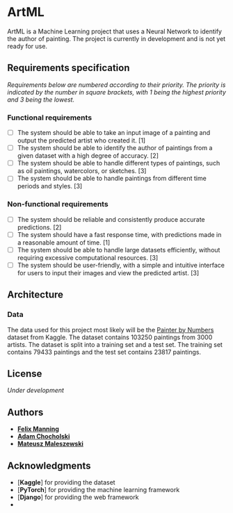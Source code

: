 # ArtML

ArtML is a Machine Learning project that uses a Neural Network to identify the author of painting. The project is currently in development and is not yet ready for use.

## Requirements specification

*Requirements below are numbered according to their priority. The priority is indicated by the number in square brackets, with 1 being the highest priority and 3 being the lowest.*

### Functional requirements

- [ ] The system should be able to take an input image of a painting and output the predicted artist who created it. [1]
- [ ] The system should be able to identify the author of paintings from a given dataset with a high degree of accuracy. [2]
- [ ] The system should be able to handle different types of paintings, such as oil paintings, watercolors, or sketches. [3]
- [ ] The system should be able to handle paintings from different time periods and styles. [3]

### Non-functional requirements

- [ ] The system should be reliable and consistently produce accurate predictions. [2]
- [ ] The system should have a fast response time, with predictions made in a reasonable amount of time. [1]
- [ ] The system should be able to handle large datasets efficiently, without requiring excessive computational resources. [3]
- [ ] The system should be user-friendly, with a simple and intuitive interface for users to input their images and view the predicted artist. [3]

## Architecture

### Data

The data used for this project most likely will be the [Painter by Numbers](https://www.kaggle.com/c/painter-by-numbers) dataset from Kaggle. The dataset contains 103250 paintings from 3000 artists. The dataset is split into a training set and a test set. The training set contains 79433 paintings and the test set contains 23817 paintings.

[//]: # (### Model)

[//]: # (The model used for this project is a Convolutional Neural Network. The model is trained on the training set and validated on the test set. The model is trained using the [Adam]https://arxiv.org/abs/1412.6980 optimizer and the [Categorical Crossentropy]https://en.wikipedia.org/wiki/Cross_entropy#Cross-entropy_loss_function_and_logistic_regression loss function. The model is trained for 100 epochs with a batch size of 32.)

[//]: # (### User interface)

[//]: # (The user interface is a web application that allows the user to upload a painting and get the author of the painting as well as the confidence level of the prediction.)

[//]: # (## Development)

[//]: # (### Prerequisites)

[//]: # (- [Python 3.8]https://www.python.org/downloads/release/python-380/)
[//]: # (- [Pipenv]https://pipenv.pypa.io/en/latest/)
[//]: # (- [Node.js 14.15.4]https://nodejs.org/en/download/)
[//]: # (- [Yarn 1.22.10]https://classic.yarnpkg.com/en/docs/install/#windows-stable)
[//]: # (- [Git]https://git-scm.com/downloads)
[//]: # (- [Visual Studio Code]https://code.visualstudio.com/download)

[//]: # (### Setup)

[//]: # (1. Install [Python 3.8]https://www.python.org/downloads/release/python-380)
[//]: # (2. Install [Pipenv]https://pipenv.pypa.io/en/latest/)
[//]: # (3. Install [Node.js 14.15.4]https://nodejs.org/en/download/)
[//]: # (4. Install [Yarn 1.22.10]https://classic.yarnpkg.com/en/docs/install/#windows-stable)
[//]: # (5. Install [Git]https://git-scm.com/downloads)
[//]: # (6. Install [Visual Studio Code]https://code.visualstudio.com/download)
[//]: # (7. Clone the repository)
[//]: # (8. Open the repository in Visual Studio Code)
[//]: # (9. Open a terminal in Visual Studio Code)
[//]: # (10. Run `pipenv install`)
[//]: # (11. Run `yarn install`)
[//]: # (12. Run `yarn build`)
[//]: # (13. Run `pipenv run python manage.py migrate`)
[//]: # (14. Run `pipenv run python manage.py runserver`)
[//]: # (15. Open a browser and go to <http://>)
[//]: # (16. Upload a painting)
[//]: # (17. Wait for the prediction)
[//]: # (18. The author of the painting and the confidence level of the prediction should be displayed)
[//]: # (19. If the prediction is not displayed, run `pipenv run python manage.py runserver` again)

## License

*Under development*

## Authors

- [**Felix Manning**](https://github.com/Felix-1871)
- [**Adam Chocholski**](https://github.com/AdamChocholski)
- [**Mateusz Maleszewski**](https://github.com/Mateusz022)

## Acknowledgments

- [**Kaggle**] for providing the dataset
- [**PyTorch**] for providing the machine learning framework
- [**Django**] for providing the web framework
-

[//]: # (These are reference links used in the body of this note and get stripped out when the markdown processor does its job. There is no need to format nicely because it shouldn't be seen. Thanks SO - http://stackoverflow.com/questions/4823468/store-comments-in-markdown-syntax)
